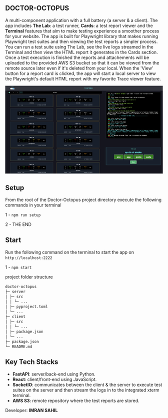 ## DOCTOR-OCTOPUS

A multi-component application with a full battery (a server & a client). The app includes **The Lab**: a test runner, **Cards**: a test report viewer and the **Terminal** features that aim to make testing experience a smoother process for your website. The app is built for Playwright library that makes running Playwright test suites and then viewing the test reports a simpler process. You can run a test suite using The Lab, see the live logs streamed in the Terminal and then view the HTML report it generates in the Cards section. Once a test execution is finished the reports and attachements will be uploaded to the provided AWS S3 bucket so that it can be viewed from the remote source later even if it's deleted from your local. When the 'View' button for a report card is clicked, the app will start a local server to view the Playwright's default HTML report with my favorite Trace viewer feature.

![doctor-octopus](client/doc/DO.png)

## Setup

From the root of the Doctor-Octopus project directory execute the following commands in your terminal

1 - `npm run setup`

2 - THE END

## Start

Run the following command on the terminal to start the app on `http://localhost:2222`

1 - `npm start`

project folder structure

```
doctor-octopus
├─ server
│ ├─ src
│ │ └─ ...
│ ├─ pyproject.toml
│ └─ ...
├─ client
│ ├─ src
│ │ └─ ...
│ ├─ package.json
│ └─ ...
├─ package.json
└─ README.md
```

## Key Tech Stacks

- **FastAPI**: server/back-end using Python.
- **React**: client/front-end using JavaScript.
- **SocketIO**: communicates between the client & the server to execute test suites on the server and then stream the logs in to the integrated xterm terminal.
- **AWS S3**: remote repository where the test reports are stored.

Developer: **IMRAN SAHIL**
